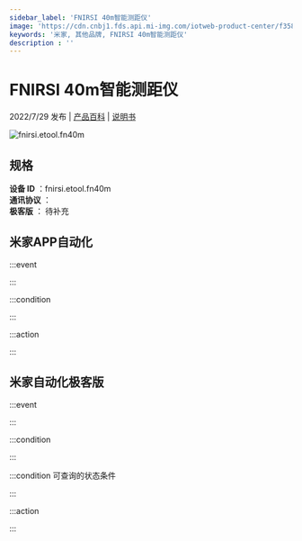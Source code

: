 ```yaml
---
sidebar_label: 'FNIRSI 40m智能测距仪'
image: 'https://cdn.cnbj1.fds.api.mi-img.com/iotweb-product-center/f358a38676a84fe41742d9c08a6a594c_1640674998286.png?GalaxyAccessKeyId=AKVGLQWBOVIRQ3XLEW&Expires=9223372036854775807&Signature=NI02B/rEzlSG7DJ9DdGtpgm1Sis='
keywords: '米家, 其他品牌, FNIRSI 40m智能测距仪'
description : ''
---
```

# FNIRSI 40m智能测距仪

2022/7/29 发布 | [产品百科](https://home.mi.com/webapp/content/baike/product/index.html?model=fnirsi.etool.fn40m/) | [说明书](https://home.mi.com/views/introduction.html?model=fnirsi.etool.fn40m&region=cn)

![fnirsi.etool.fn40m](https://cdn.cnbj1.fds.api.mi-img.com/iotweb-product-center/f358a38676a84fe41742d9c08a6a594c_1640674998286.png?GalaxyAccessKeyId=AKVGLQWBOVIRQ3XLEW&Expires=9223372036854775807&Signature=NI02B/rEzlSG7DJ9DdGtpgm1Sis=)

## 规格  
> 
**设备 ID** ：fnirsi.etool.fn40m  
**通讯协议** ：  
**极客版**  ： 待补充 


## 米家APP自动化  

:::event  

:::

:::condition  

:::

:::action   

:::

## 米家自动化极客版  

:::event  

:::

:::condition  

:::

:::condition 可查询的状态条件  

:::

:::action  

:::

        
